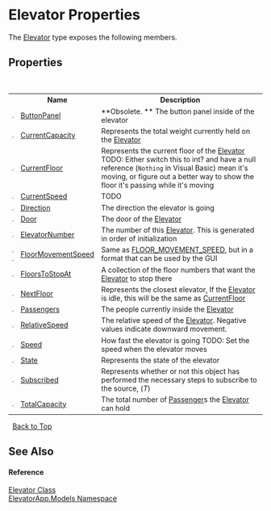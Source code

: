 # Elevator Properties
 

The <a href="T_ElevatorApp_Models_Elevator">Elevator</a> type exposes the following members.


## Properties
&nbsp;<table><tr><th></th><th>Name</th><th>Description</th></tr><tr><td>![Public property](media/pubproperty.gif "Public property")</td><td><a href="P_ElevatorApp_Models_Elevator_ButtonPanel">ButtonPanel</a></td><td> **Obsolete. **
The button panel inside of the elevator</td></tr><tr><td>![Public property](media/pubproperty.gif "Public property")</td><td><a href="P_ElevatorApp_Models_Elevator_CurrentCapacity">CurrentCapacity</a></td><td>
Represents the total weight currently held on the <a href="T_ElevatorApp_Models_Elevator">Elevator</a></td></tr><tr><td>![Public property](media/pubproperty.gif "Public property")</td><td><a href="P_ElevatorApp_Models_Elevator_CurrentFloor">CurrentFloor</a></td><td>
Represents the current floor of the <a href="T_ElevatorApp_Models_Elevator">Elevator</a>
TODO: Either switch this to int? and have a null reference (`Nothing` in Visual Basic) mean it's moving, or figure out a better way to show the floor it's passing while it's moving</td></tr><tr><td>![Public property](media/pubproperty.gif "Public property")</td><td><a href="P_ElevatorApp_Models_Elevator_CurrentSpeed">CurrentSpeed</a></td><td>
TODO</td></tr><tr><td>![Public property](media/pubproperty.gif "Public property")</td><td><a href="P_ElevatorApp_Models_Elevator_Direction">Direction</a></td><td>
The direction the elevator is going</td></tr><tr><td>![Public property](media/pubproperty.gif "Public property")</td><td><a href="P_ElevatorApp_Models_Elevator_Door">Door</a></td><td>
The door of the <a href="T_ElevatorApp_Models_Elevator">Elevator</a></td></tr><tr><td>![Public property](media/pubproperty.gif "Public property")</td><td><a href="P_ElevatorApp_Models_Elevator_ElevatorNumber">ElevatorNumber</a></td><td>
The number of this <a href="T_ElevatorApp_Models_Elevator">Elevator</a>. This is generated in order of initialization</td></tr><tr><td>![Public property](media/pubproperty.gif "Public property")![Static member](media/static.gif "Static member")</td><td><a href="P_ElevatorApp_Models_Elevator_FloorMovementSpeed">FloorMovementSpeed</a></td><td>
Same as <a href="F_ElevatorApp_Models_Elevator_FLOOR_MOVEMENT_SPEED">FLOOR_MOVEMENT_SPEED</a>, but in a format that can be used by the GUI</td></tr><tr><td>![Public property](media/pubproperty.gif "Public property")</td><td><a href="P_ElevatorApp_Models_Elevator_FloorsToStopAt">FloorsToStopAt</a></td><td>
A collection of the floor numbers that want the <a href="T_ElevatorApp_Models_Elevator">Elevator</a> to stop there</td></tr><tr><td>![Public property](media/pubproperty.gif "Public property")</td><td><a href="P_ElevatorApp_Models_Elevator_NextFloor">NextFloor</a></td><td>
Represents the closest elevator, If the <a href="T_ElevatorApp_Models_Elevator">Elevator</a> is idle, this will be the same as <a href="P_ElevatorApp_Models_Elevator_CurrentFloor">CurrentFloor</a></td></tr><tr><td>![Public property](media/pubproperty.gif "Public property")</td><td><a href="P_ElevatorApp_Models_Elevator_Passengers">Passengers</a></td><td>
The people currently inside the <a href="T_ElevatorApp_Models_Elevator">Elevator</a></td></tr><tr><td>![Public property](media/pubproperty.gif "Public property")</td><td><a href="P_ElevatorApp_Models_Elevator_RelativeSpeed">RelativeSpeed</a></td><td>
The relative speed of the <a href="T_ElevatorApp_Models_Elevator">Elevator</a>. Negative values indicate downward movement.</td></tr><tr><td>![Public property](media/pubproperty.gif "Public property")</td><td><a href="P_ElevatorApp_Models_Elevator_Speed">Speed</a></td><td>
How fast the elevator is going 
TODO: Set the speed when the elevator moves</td></tr><tr><td>![Public property](media/pubproperty.gif "Public property")</td><td><a href="P_ElevatorApp_Models_Elevator_State">State</a></td><td>
Represents the state of the elevator</td></tr><tr><td>![Public property](media/pubproperty.gif "Public property")</td><td><a href="P_ElevatorApp_Models_Elevator_Subscribed">Subscribed</a></td><td>
Represents whether or not this object has performed the necessary steps to subscribe to the source, (*T*)</td></tr><tr><td>![Public property](media/pubproperty.gif "Public property")</td><td><a href="P_ElevatorApp_Models_Elevator_TotalCapacity">TotalCapacity</a></td><td>
The total number of <a href="T_ElevatorApp_Models_Passenger">Passenger</a>s the <a href="T_ElevatorApp_Models_Elevator">Elevator</a> can hold</td></tr></table>&nbsp;
<a href="#elevator-properties">Back to Top</a>

## See Also


#### Reference
<a href="T_ElevatorApp_Models_Elevator">Elevator Class</a><br /><a href="N_ElevatorApp_Models">ElevatorApp.Models Namespace</a><br />